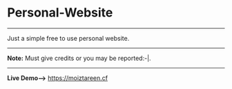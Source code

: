 # Personal-Website

---

Just a simple free to use personal website.

---

**Note:**
Must give credits or you may be reported:-|.

---
**Live Demo-->** https://moiztareen.cf
